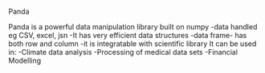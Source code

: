 Panda


Panda is a powerful data manipulation library built on numpy 
    -data handled eg CSV, excel, jsn
    -It has very efficient data structures
    -data frame- has both row and column
    -it is integratable with scientific library
It can be used in:
    -Climate data analysis
    -Processing of medical data sets
    -Financial Modelling
    


